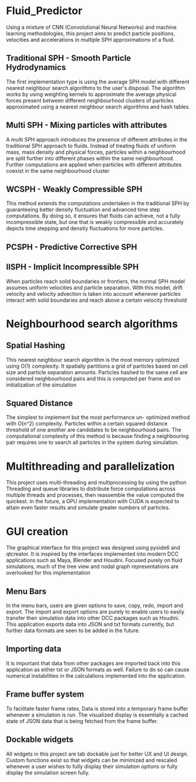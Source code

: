 # Fluid_Predictor
Using a mixture of CNN (Convolutional Neural Networks)
and machine learning methodologies, this project aims to 
predict particle positions, velocities and accelerations
in multiple SPH approximations of a fluid.

## Traditional SPH - Smooth Particle Hydrodynamics
The first implementation type is using the average
SPH model with different nearest neighbour search algorithms
to the user's disposal. The algorithm works by using 
weighting kernels to approximate the average physical forces
present between different neighbourhood clusters of 
particles approximated using a nearest neighbour search
algorithms and hash tables.

## Multi SPH - Mixing particles with attributes
A multi SPH approach introduces the presence of different 
attributes in the traditional SPH approach to fluids. Instead
of treating fluids of uniform mass, mass density and physical
forces, particles within a neighbourhood are split further
into different phases within the same neighbourhood. Further 
computations are applied when particles with different attributes
coexist in the same neighbourhood cluster

## WCSPH - Weakly Compressible SPH
This method extends the computations undertaken in the traditional
SPH by guaranteeing better density fluctuation and advanced time
step computations. By doing so, it ensures that fluids can achieve,
not a fully incompressible state, but one that is weakly 
compressible and accurately depicts time stepping and density 
fluctuations for more particles. 

## PCSPH - Predictive Corrective SPH

## IISPH - Implicit Incompressible SPH
When particles reach solid boundaries or frontiers,
the normal SPH model assumes uniform velocities and particle
separation. With this model, drift velocity and velocity advection
is taken into account whenever particles interact with solid 
boundaries and reach above a certain velocity threshold

# Neighbourhood search algorithms

## Spatial Hashing
This nearest neighbour search algorithm is the most
memory optimized using O(1) complexity. It spatially 
partitions a grid of particles based on cell size and
particle separation amounts. Particles hashed to the same
cell are considered neighbourhood pairs and this is 
computed per frame and on initialization of the simulation

## Squared Distance 
The simplest to implement but the most performance un-
optimized method with O(n^2) complexity. Particles within
a certain squared distance threshold of one another are 
candidates to be neighbourhood pairs. The computational 
complexity of this method is because finding a neighbouring
pair requires one to search all particles in the system 
during simulation.

# Multithreading and parallelization
This project uses multi-threading and multiprocessing by 
using the python Threading and queue libraries to distribute 
force computations across multiple threads and processes, then 
reassemble the value computed the quickest. In the future, a 
GPU implementation with CUDA is expected to attain even faster
results and simulate greater numbers of particles.

# GUI creation
The graphical interface for this project was designed
using pyside6 and qtcreator. It is inspired by the interfaces 
implemented into modern DCC applications such as Maya, Blender 
and Houdini. Focused purely on fluid simulations, much of the 
tree view and nodal graph representations are overlooked for this
implementation

## Menu Bars
In the menu bars, users are given options to save,
copy, redo, import and export. The import and export 
options are purely to enable users to easily transfer
their simulation data into other DCC packages such as 
Houdini. This application exports data into JSON and txt
formats currently, but further data formats are seen to
be added in the future.

## Importing data
It is important that data from other packages are 
imported back into this application as either txt or 
JSON formats as well. Failure to do so can cause 
numerical instabilities in the calculations implemented
into the application.

## Frame buffer system
To facilitate faster frame rates, Data is stored into
a temporary frame buffer whenever a simulation is run. 
The visualized display is essentially a cached state of 
JSON data that is being fetched from the frame buffer.

## Dockable widgets
All widgets in this project are tab dockable just for 
better UX and UI design. Custom functions exist so that
widgets can be minimized and rescaled whenever a user 
wishes to fully display their simulation options or fully 
display the simulation screen fully.






